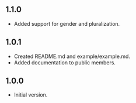 ## 1.1.0

- Added support for gender and pluralization.

## 1.0.1

- Created README.md and example/example.md.
- Added documentation to public members.

## 1.0.0

- Initial version.
